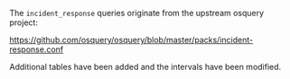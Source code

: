 The `incident_response` queries originate from the upstream osquery project:

<https://github.com/osquery/osquery/blob/master/packs/incident-response.conf>

Additional tables have been added and the intervals have been modified.
